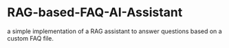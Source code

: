 # RAG-based-FAQ-AI-Assistant
a simple implementation of a RAG assistant to answer questions based on a custom FAQ file.
